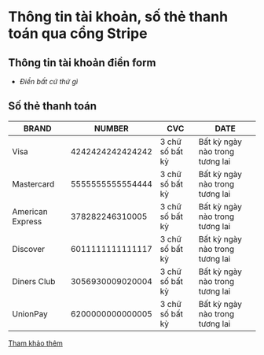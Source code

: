# Thông tin tài khoản, số thẻ thanh toán qua cổng Stripe

## Thông tin tài khoản điền form

- _Điền bất cứ thứ gì_

## Số thẻ thanh toán

| BRAND            | NUMBER           | CVC             | DATE                            |
| ---------------- | ---------------- | --------------- | ------------------------------- |
| Visa             | 4242424242424242 | 3 chữ số bất kỳ | Bất kỳ ngày nào trong tương lai |
| Mastercard       | 5555555555554444 | 3 chữ số bất kỳ | Bất kỳ ngày nào trong tương lai |
| American Express | 378282246310005  | 3 chữ số bất kỳ | Bất kỳ ngày nào trong tương lai |
| Discover         | 6011111111111117 | 3 chữ số bất kỳ | Bất kỳ ngày nào trong tương lai |
| Diners Club      | 3056930009020004 | 3 chữ số bất kỳ | Bất kỳ ngày nào trong tương lai |
| UnionPay         | 6200000000000005 | 3 chữ số bất kỳ | Bất kỳ ngày nào trong tương lai |

[Tham khảo thêm](https://stripe.com/docs/testing#cards)
